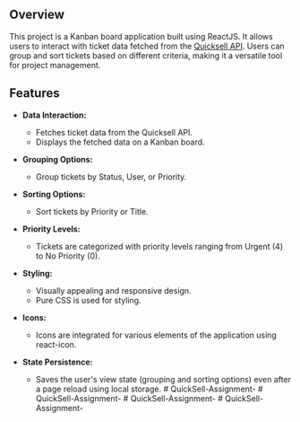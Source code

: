 ## Overview

This project is a Kanban board application built using ReactJS. It allows users to interact with ticket data fetched from the [Quicksell API](https://api.quicksell.co/v1/internal/frontend-assignment). Users can group and sort tickets based on different criteria, making it a versatile tool for project management.

## Features

- **Data Interaction:**

  - Fetches ticket data from the Quicksell API.
  - Displays the fetched data on a Kanban board.

- **Grouping Options:**

  - Group tickets by Status, User, or Priority.

- **Sorting Options:**

  - Sort tickets by Priority or Title.

- **Priority Levels:**

  - Tickets are categorized with priority levels ranging from Urgent (4) to No Priority (0).

- **Styling:**

  - Visually appealing and responsive design.
  - Pure CSS is used for styling.

- **Icons:**

  - Icons are integrated for various elements of the application using react-icon.

- **State Persistence:**
  - Saves the user's view state (grouping and sorting options) even after a page reload using local storage.
#   Q u i c k S e l l - A s s i g n m e n t -  
 #   Q u i c k S e l l - A s s i g n m e n t -  
 #   Q u i c k S e l l - A s s i g n m e n t -  
 #   Q u i c k S e l l - A s s i g n m e n t -  
 